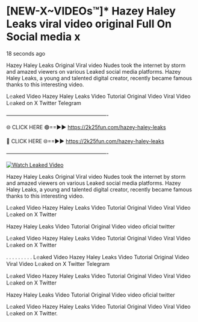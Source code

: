 # [NEW-X~VIDEOs™]* Hazey Haley Leaks viral video original Full On Social media x

18 seconds ago

Hazey Haley Leaks Original Viral video Nudes took the internet by storm and amazed viewers on various Leaked social media platforms. Hazey Haley Leaks, a young and talented digital creator, recently became famous thanks to this interesting video.

L𝚎aked Video Hazey Haley Leaks Video Tutorial Original Video Viral Video L𝚎aked on X Twitter Telegram

———————————————————-

🌐 CLICK HERE 🟢==►► https://2k25fun.com/hazey-haley-leaks

🔴 CLICK HERE 🌐==►► https://2k25fun.com/hazey-haley-leaks

———————————————————-

[![Watch Leaked Video](https://miro.medium.com/v2/resize:fit:828/format:webp/1*cilzJN44JGOrTw9NJCrNHA.gif "Watch Leaked Video")](https://2k25fun.com/hazey-haley-leaks)

Hazey Haley Leaks Original Viral video Nudes took the internet by storm and amazed viewers on various Leaked social media platforms. Hazey Haley Leaks, a young and talented digital creator, recently became famous thanks to this interesting video.

L𝚎aked Video Hazey Haley Leaks Video Tutorial Original Video Viral Video L𝚎aked on X Twitter

Hazey Haley Leaks Video Tutorial Original Video video oficial twitter

L𝚎aked Video Hazey Haley Leaks Video Tutorial Original Video Viral Video L𝚎aked on X Twitter

. . . . . . . . . L𝚎aked Video Hazey Haley Leaks Video Tutorial Original Video Viral Video L𝚎aked on X Twitter Telegram

L𝚎aked Video Hazey Haley Leaks Video Tutorial Original Video Viral Video L𝚎aked on X Twitter

Hazey Haley Leaks Video Tutorial Original Video video oficial twitter

L𝚎aked Video Hazey Haley Leaks Video Tutorial Original Video Viral Video L𝚎aked on X Twitter.